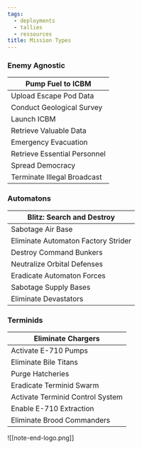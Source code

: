 ```yaml
---
tags:
  - deployments
  - tallies
  - ressources
title: Mission Types
---
```

### Enemy Agnostic 

| Pump Fuel to ICBM            |
| ---------------------------- |
| Upload Escape Pod Data       |
| Conduct Geological Survey    |
| Launch ICBM                  |
| Retrieve Valuable Data       |
| Emergency Evacuation         |
| Retrieve Essential Personnel |
| Spread Democracy             |
| Terminate Illegal Broadcast  |

### Automatons

| Blitz: Search and Destroy           |
| ----------------------------------- |
| Sabotage Air Base                   |
| Eliminate Automaton Factory Strider |
| Destroy Command Bunkers             |
| Neutralize Orbital Defenses         |
| Eradicate Automaton Forces          |
| Sabotage Supply Bases               |
| Eliminate Devastators               |

### Terminids

| Eliminate Chargers               |
| -------------------------------- |
| Activate E-710 Pumps             |
| Eliminate Bile Titans            |
| Purge Hatcheries                 |
| Eradicate Terminid Swarm         |
| Activate Terminid Control System |
| Enable E-710 Extraction          |
| Eliminate Brood Commanders       |



![[note-end-logo.png]]